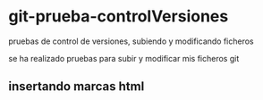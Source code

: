 # git-prueba-controlVersiones
pruebas de control de versiones, subiendo y modificando ficheros

se ha realizado pruebas para subir y modificar mis ficheros git

<h2>insertando marcas html</h2>
